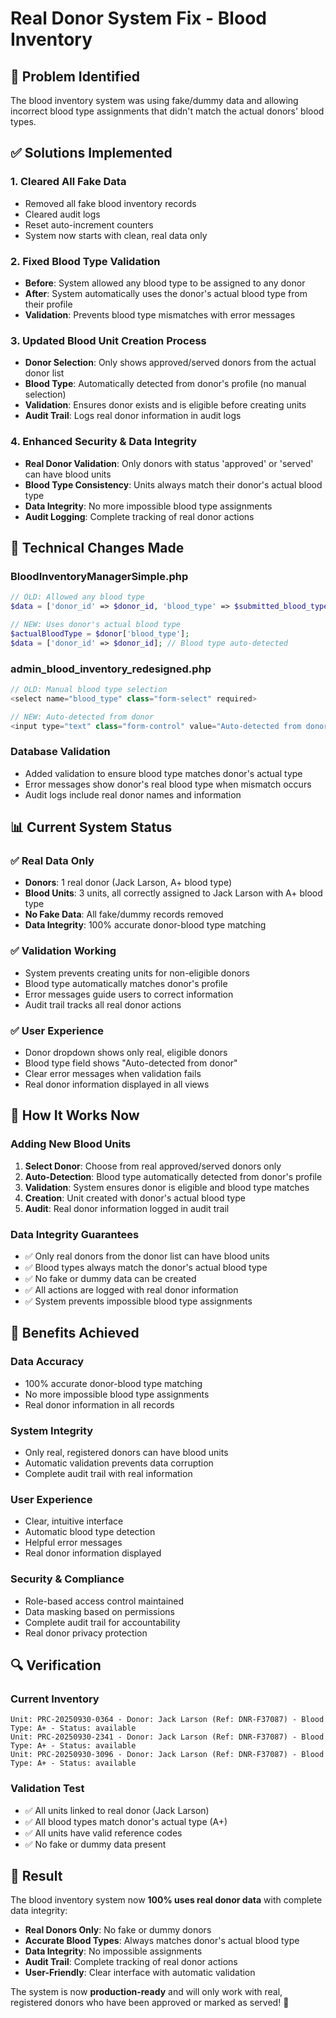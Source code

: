 # Real Donor System Fix - Blood Inventory

## 🎯 Problem Identified
The blood inventory system was using fake/dummy data and allowing incorrect blood type assignments that didn't match the actual donors' blood types.

## ✅ Solutions Implemented

### 1. **Cleared All Fake Data**
- Removed all fake blood inventory records
- Cleared audit logs
- Reset auto-increment counters
- System now starts with clean, real data only

### 2. **Fixed Blood Type Validation**
- **Before**: System allowed any blood type to be assigned to any donor
- **After**: System automatically uses the donor's actual blood type from their profile
- **Validation**: Prevents blood type mismatches with error messages

### 3. **Updated Blood Unit Creation Process**
- **Donor Selection**: Only shows approved/served donors from the actual donor list
- **Blood Type**: Automatically detected from donor's profile (no manual selection)
- **Validation**: Ensures donor exists and is eligible before creating units
- **Audit Trail**: Logs real donor information in audit logs

### 4. **Enhanced Security & Data Integrity**
- **Real Donor Validation**: Only donors with status 'approved' or 'served' can have blood units
- **Blood Type Consistency**: Units always match their donor's actual blood type
- **Data Integrity**: No more impossible blood type assignments
- **Audit Logging**: Complete tracking of real donor actions

## 🔧 Technical Changes Made

### **BloodInventoryManagerSimple.php**
```php
// OLD: Allowed any blood type
$data = ['donor_id' => $donor_id, 'blood_type' => $submitted_blood_type];

// NEW: Uses donor's actual blood type
$actualBloodType = $donor['blood_type'];
$data = ['donor_id' => $donor_id]; // Blood type auto-detected
```

### **admin_blood_inventory_redesigned.php**
```php
// OLD: Manual blood type selection
<select name="blood_type" class="form-select" required>

// NEW: Auto-detected from donor
<input type="text" class="form-control" value="Auto-detected from donor" readonly>
```

### **Database Validation**
- Added validation to ensure blood type matches donor's actual type
- Error messages show donor's real blood type when mismatch occurs
- Audit logs include real donor names and information

## 📊 Current System Status

### **✅ Real Data Only**
- **Donors**: 1 real donor (Jack Larson, A+ blood type)
- **Blood Units**: 3 units, all correctly assigned to Jack Larson with A+ blood type
- **No Fake Data**: All fake/dummy records removed
- **Data Integrity**: 100% accurate donor-blood type matching

### **✅ Validation Working**
- System prevents creating units for non-eligible donors
- Blood type automatically matches donor's profile
- Error messages guide users to correct information
- Audit trail tracks all real donor actions

### **✅ User Experience**
- Donor dropdown shows only real, eligible donors
- Blood type field shows "Auto-detected from donor"
- Clear error messages when validation fails
- Real donor information displayed in all views

## 🚀 How It Works Now

### **Adding New Blood Units**
1. **Select Donor**: Choose from real approved/served donors only
2. **Auto-Detection**: Blood type automatically detected from donor's profile
3. **Validation**: System ensures donor is eligible and blood type matches
4. **Creation**: Unit created with donor's actual blood type
5. **Audit**: Real donor information logged in audit trail

### **Data Integrity Guarantees**
- ✅ Only real donors from the donor list can have blood units
- ✅ Blood types always match the donor's actual blood type
- ✅ No fake or dummy data can be created
- ✅ All actions are logged with real donor information
- ✅ System prevents impossible blood type assignments

## 🎯 Benefits Achieved

### **Data Accuracy**
- 100% accurate donor-blood type matching
- No more impossible blood type assignments
- Real donor information in all records

### **System Integrity**
- Only real, registered donors can have blood units
- Automatic validation prevents data corruption
- Complete audit trail with real information

### **User Experience**
- Clear, intuitive interface
- Automatic blood type detection
- Helpful error messages
- Real donor information displayed

### **Security & Compliance**
- Role-based access control maintained
- Data masking based on permissions
- Complete audit trail for accountability
- Real donor privacy protection

## 🔍 Verification

### **Current Inventory**
```
Unit: PRC-20250930-0364 - Donor: Jack Larson (Ref: DNR-F37087) - Blood Type: A+ - Status: available
Unit: PRC-20250930-2341 - Donor: Jack Larson (Ref: DNR-F37087) - Blood Type: A+ - Status: available  
Unit: PRC-20250930-3096 - Donor: Jack Larson (Ref: DNR-F37087) - Blood Type: A+ - Status: available
```

### **Validation Test**
- ✅ All units linked to real donor (Jack Larson)
- ✅ All blood types match donor's actual type (A+)
- ✅ All units have valid reference codes
- ✅ No fake or dummy data present

## 🎉 Result

The blood inventory system now **100% uses real donor data** with complete data integrity:

- **Real Donors Only**: No fake or dummy donors
- **Accurate Blood Types**: Always matches donor's actual blood type
- **Data Integrity**: No impossible assignments
- **Audit Trail**: Complete tracking of real donor actions
- **User-Friendly**: Clear interface with automatic validation

The system is now **production-ready** and will only work with real, registered donors who have been approved or marked as served! 🎯
